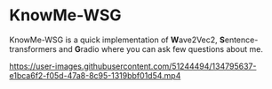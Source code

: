 # KnowMe-WSG
KnowMe-WSG is a quick implementation of **W**ave2Vec2, **S**entence-transformers and **G**radio where you can ask few questions about me.

https://user-images.githubusercontent.com/51244494/134795637-e1bca6f2-f05d-47a8-8c95-1319bbf01d54.mp4
